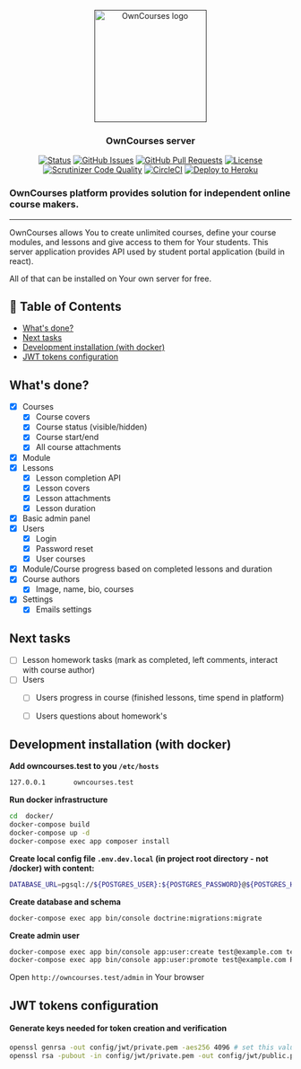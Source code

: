 <p align="center">
  <a href="" rel="noopener">
 <img width=200px height=200px src="https://i.ibb.co/YQ52bDY/logo.png" alt="OwnCourses logo"></a>
</p>

<h3 align="center">OwnCourses server</h3>

<div align="center">

  [![Status](https://img.shields.io/badge/status-active-success.svg)]() 
  [![GitHub Issues](https://img.shields.io/github/issues/owncourses/courses-server.svg)](https://github.com/owncourses/courses-server/issues)
  [![GitHub Pull Requests](https://img.shields.io/github/issues-pr/owncourses/courses-server.svg)](https://github.com/owncourses/courses-server/pulls)
  [![License](https://img.shields.io/badge/license-MIT-blue.svg)](/LICENSE)
  [![Scrutinizer Code Quality](https://scrutinizer-ci.com/g/owncourses/courses-server/badges/quality-score.png?b=master)](https://scrutinizer-ci.com/g/owncourses/courses-server/?branch=master)
  [![CircleCI](https://circleci.com/gh/owncourses/courses-server/tree/master.svg?style=svg)](https://circleci.com/gh/owncourses/courses-server/tree/master) 
  [![Deploy to Heroku](https://www.herokucdn.com/deploy/button.svg)](https://heroku.com/deploy)

</div>

### OwnCourses platform provides solution for independent online course makers.

---

OwnCourses allows You to create unlimited courses, define your course modules, and lessons and give access to them for Your students. 
This server application provides API used by student portal application (build in react).

All of that can be installed on Your own server for free.

## 📝 Table of Contents
- [What's done?](#mvp)
- [Next tasks](#next)
- [Development installation (with docker)](#docker)
- [JWT tokens configuration](#jwt)

## What's done? <a name = "mvp"></a>

- [x] Courses
  - [x] Course covers
  - [x] Course status (visible/hidden)
  - [x] Course start/end
  - [x] All course attachments
- [x] Module
- [x] Lessons
  - [x] Lesson completion API
  - [x] Lesson covers
  - [x] Lesson attachments
  - [x] Lesson duration
- [x] Basic admin panel
- [x] Users
  - [x] Login
  - [x] Password reset
  - [x] User courses
- [x] Module/Course progress based on completed lessons and duration 
- [x] Course authors
  - [x] Image, name, bio, courses
- [x] Settings 
  - [x] Emails settings

## Next tasks <a name = "next"></a>

- [ ] Lesson homework tasks (mark as completed, left comments, interact with course author)
- [ ] Users
  - [ ] Users progress in course (finished lessons, time spend in platform)
  - [ ] Users questions about homework's


## Development installation (with docker) <a name = "docker"></a>

**Add owncourses.test to you `/etc/hosts`**
```bash
127.0.0.1       owncourses.test
```

**Run docker infrastructure**
```bash
cd  docker/
docker-compose build
docker-compose up -d
docker-compose exec app composer install
```

**Create local config file `.env.dev.local` (in project root directory - not /docker) with content:**
```bash
DATABASE_URL=pgsql://${POSTGRES_USER}:${POSTGRES_PASSWORD}@${POSTGRES_HOST}:${POSTGRES_POST}/${POSTGRES_DB}
``` 

**Create database and schema**
```bash
docker-compose exec app bin/console doctrine:migrations:migrate
```

**Create admin user**
```bash
docker-compose exec app bin/console app:user:create test@example.com testPassword Test User
docker-compose exec app bin/console app:user:promote test@example.com ROLE_ADMIN
```

Open `http://owncourses.test/admin` in Your browser


## JWT tokens configuration <a name = "jwt"></a>

#### Generate keys needed for token creation and verification

```bash
openssl genrsa -out config/jwt/private.pem -aes256 4096 # set this value as JWT_SECRET_KEY env variable
openssl rsa -pubout -in config/jwt/private.pem -out config/jwt/public.pem # set this value as JWT_PUBLIC_KEY env variable
```
